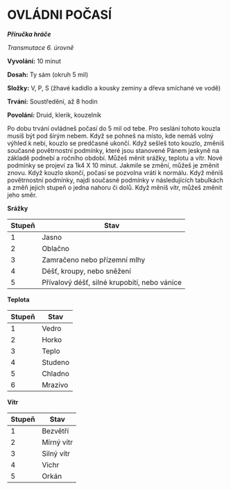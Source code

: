 # OVLÁDNI POČASÍ

***Příručka hráče***

*Transmutace 6. úrovně*

**Vyvolání:** 10 minut

**Dosah:** Ty sám (okruh 5 mil)

**Složky:** V, P, S (žhavé kadidlo a kousky zeminy a dřeva smíchané ve vodě)

**Trvání:** Soustředění, až 8 hodin

**Povolání:** Druid, klerik, kouzelník

Po dobu trvání ovládneš počasí do 5 mil od tebe. Pro seslání tohoto kouzla musíš být pod širým nebem. Když se pohneš na místo, kde nemáš volný výhled k nebi, kouzlo se predčasné ukončí. Když sešleš toto kouzlo, změníš současné povětrnostní podmínky, které jsou stanovené Pánem jeskyně na základě podnebí a ročního období. Můžeš měnit srážky, teplotu a vítr. Nové podmínky se projeví za 1k4 X 10 minut. Jakmile se změní, můžeš je změnit znovu. Když kouzlo skončí, počasí se pozvolna vrátí k normálu. Když měníš povětrnostní podmínky, najdi současné podmínky v následujících tabulkách a změň jejich stupeň o jedna nahoru či dolů. Když měníš vítr, můžeš změnit jeho směr.

**Srážky**

| Stupeň | Stav |
| --- | --- |
| 1 | Jasno |
| 2 | Oblačno |
| 3 | Zamračeno nebo přízemní mlhy |
| 4 | Déšť, kroupy, nebo sněžení |
| 5 | Přívalový déšť, silné krupobití, nebo vánice |

**Teplota**

| Stupeň | Stav |
| --- | --- |
| 1 | Vedro |
| 2 | Horko |
| 3 | Teplo |
| 4 | Studeno |
| 5 | Chladno |
| 6 | Mrazivo |

**Vítr**

| Stupeň | Stav |
| --- | --- |
| 1 | Bezvětří |
| 2 | Mírný vítr |
| 3 | Silný vítr |
| 4 | Vichr |
| 5 | Orkán |